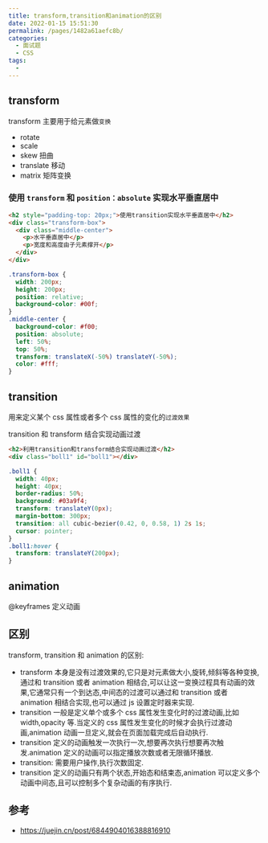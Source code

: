 ```yaml
---
title: transform,transition和animation的区别
date: 2022-01-15 15:51:30
permalink: /pages/1482a61aefc8b/
categories:
  - 面试题
  - CSS
tags:
  -
---
```


## transform

transform 主要用于给元素做`变换`

- rotate
- scale
- skew 扭曲
- translate 移动
- matrix 矩阵变换

### 使用 `transform` 和 `position：absolute` 实现水平垂直居中

```html
<h2 style="padding-top: 20px;">使用transition实现水平垂直居中</h2>
<div class="transform-box">
  <div class="middle-center">
    <p>水平垂直居中</p>
    <p>宽度和高度由子元素撑开</p>
  </div>
</div>
```

```css
.transform-box {
  width: 200px;
  height: 200px;
  position: relative;
  background-color: #00f;
}
.middle-center {
  background-color: #f00;
  position: absolute;
  left: 50%;
  top: 50%;
  transform: translateX(-50%) translateY(-50%);
  color: #fff;
}
```

## transition

用来定义某个 css 属性或者多个 css 属性的变化的`过渡效果`

transition 和 transform 结合实现动画过渡

```html
<h2>利用transition和transform结合实现动画过渡</h2>
<div class="boll1" id="boll1"></div>
```

```css
.boll1 {
  width: 40px;
  height: 40px;
  border-radius: 50%;
  background: #03a9f4;
  transform: translateY(0px);
  margin-bottom: 300px;
  transition: all cubic-bezier(0.42, 0, 0.58, 1) 2s 1s;
  cursor: pointer;
}
.boll1:hover {
  transform: translateY(200px);
}
```

## animation

@keyframes 定义动画

## 区别

transform, transition 和 animation 的区别:

- transform 本身是没有过渡效果的,它只是对元素做大小,旋转,倾斜等各种变换,通过和 transition 或者 animation 相结合,可以让这一变换过程具有动画的效果,它通常只有一个到达态,中间态的过渡可以通过和 transition 或者 animation 相结合实现,也可以通过 js 设置定时器来实现.
- transition 一般是定义单个或多个 css 属性发生变化时的过渡动画,比如 width,opacity 等.当定义的 css 属性发生变化的时候才会执行过渡动画,animation 动画一旦定义,就会在页面加载完成后自动执行.
- transition 定义的动画触发一次执行一次,想要再次执行想要再次触发.animation 定义的动画可以指定播放次数或者无限循环播放.
- transition: 需要用户操作,执行次数固定.
- transition 定义的动画只有两个状态,开始态和结束态,animation 可以定义多个动画中间态,且可以控制多个复杂动画的有序执行.

## 参考

- <https://juejin.cn/post/6844904016388816910>
